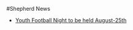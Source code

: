 #Shepherd News

* [Youth Football Night to be held August-25th](../_posts/2016-08-23-Youth-Football-Night-to-be-held-August-25th.md)